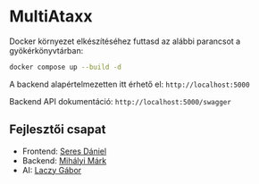 # MultiAtaxx

Docker környezet elkészítéséhez futtasd az alábbi parancsot a gyökérkönyvtárban:

```bash
docker compose up --build -d
```

A backend alapértelmezetten itt érhető el: `http://localhost:5000`

Backend API dokumentáció: `http://localhost:5000/swagger`

## Fejlesztői csapat
- Frontend: [Seres Dániel](https://github.com/GalaxySer)
- Backend: [Mihályi Márk](https://github.com/markmihalyi)
- AI: [Laczy Gábor](https://github.com/LaczyG)
